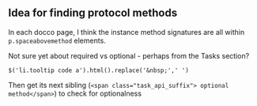 
## Idea for finding protocol methods

In each docco page, I think the instance method signatures are all within `p.spaceabovemethod` elements.

Not sure yet about required vs optional - perhaps from the Tasks section?

    $('li.tooltip code a').html().replace('&nbsp;',' ')
    
Then get its next sibling (`<span class="task_api_suffix"> optional method</span>`) to check for optionalness